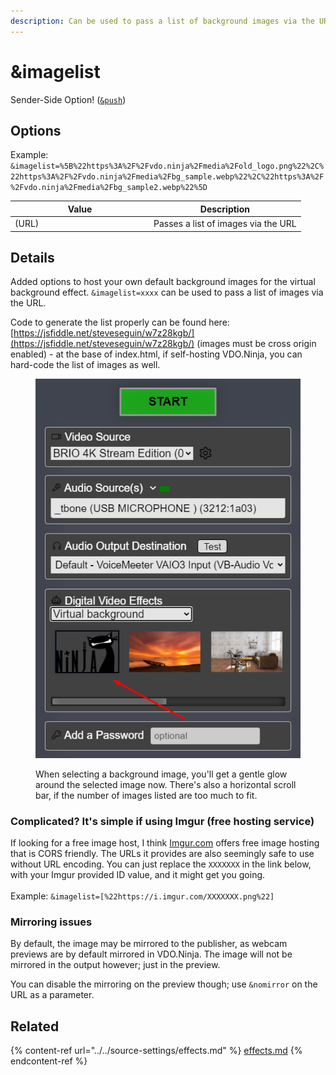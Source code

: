 ```yaml
---
description: Can be used to pass a list of background images via the URL
---
```


# \&imagelist

Sender-Side Option! ([`&push`](../../source-settings/push.md))

## Options

Example: `&imagelist=%5B%22https%3A%2F%2Fvdo.ninja%2Fmedia%2Fold_logo.png%22%2C%22https%3A%2F%2Fvdo.ninja%2Fmedia%2Fbg_sample.webp%22%2C%22https%3A%2F%2Fvdo.ninja%2Fmedia%2Fbg_sample2.webp%22%5D`

<table><thead><tr><th width="208">Value</th><th>Description</th></tr></thead><tbody><tr><td>(URL)</td><td>Passes a list of images via the URL</td></tr></tbody></table>

## Details

Added options to host your own default background images for the virtual background effect. `&imagelist=xxxx` can be used to pass a list of images via the URL.

Code to generate the list properly can be found here: [https://jsfiddle.net/steveseguin/w7z28kgb/](https://jsfiddle.net/steveseguin/w7z28kgb/) (images must be cross origin enabled) - at the base of index.html, if self-hosting VDO.Ninja, you can hard-code the list of images as well.

<div align="left">

<figure><img src="../../.gitbook/assets/image (2) (1) (6).png" alt=""><figcaption><p>When selecting a background image, you'll get a gentle glow around the selected image now. There's also a horizontal scroll bar, if the number of images listed are too much to fit.</p></figcaption></figure>

</div>

### Complicated? It's simple if using Imgur (free hosting service)

If looking for a free image host, I think [Imgur.com](https://imgur.com) offers free image hosting that is CORS friendly. The URLs it provides are also seemingly safe to use without URL encoding. You can just replace the `XXXXXXX` in the link below, with your Imgur provided ID value, and it might get you going.\
\
Example: `&imagelist=[%22https://i.imgur.com/XXXXXXX.png%22]`

### Mirroring issues

By default, the image may be mirrored to the publisher, as webcam previews are by default mirrored in VDO.Ninja. The image will not be mirrored in the output however; just in the preview.

You can disable the mirroring on the preview though; use `&nomirror` on the URL as a parameter.

## Related

{% content-ref url="../../source-settings/effects.md" %}
[effects.md](../../source-settings/effects.md)
{% endcontent-ref %}
